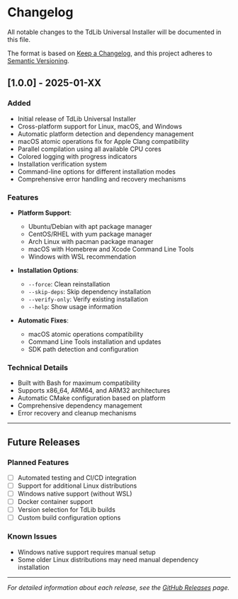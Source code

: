 # Changelog

All notable changes to the TdLib Universal Installer will be documented in this file.

The format is based on [Keep a Changelog](https://keepachangelog.com/en/1.0.0/),
and this project adheres to [Semantic Versioning](https://semver.org/spec/v2.0.0.html).

## [1.0.0] - 2025-01-XX

### Added
- Initial release of TdLib Universal Installer
- Cross-platform support for Linux, macOS, and Windows
- Automatic platform detection and dependency management
- macOS atomic operations fix for Apple Clang compatibility
- Parallel compilation using all available CPU cores
- Colored logging with progress indicators
- Installation verification system
- Command-line options for different installation modes
- Comprehensive error handling and recovery mechanisms

### Features
- **Platform Support**:
  - Ubuntu/Debian with apt package manager
  - CentOS/RHEL with yum package manager
  - Arch Linux with pacman package manager
  - macOS with Homebrew and Xcode Command Line Tools
  - Windows with WSL recommendation

- **Installation Options**:
  - `--force`: Clean reinstallation
  - `--skip-deps`: Skip dependency installation
  - `--verify-only`: Verify existing installation
  - `--help`: Show usage information

- **Automatic Fixes**:
  - macOS atomic operations compatibility
  - Command Line Tools installation and updates
  - SDK path detection and configuration

### Technical Details
- Built with Bash for maximum compatibility
- Supports x86_64, ARM64, and ARM32 architectures
- Automatic CMake configuration based on platform
- Comprehensive dependency management
- Error recovery and cleanup mechanisms

---

## Future Releases

### Planned Features
- [ ] Automated testing and CI/CD integration
- [ ] Support for additional Linux distributions
- [ ] Windows native support (without WSL)
- [ ] Docker container support
- [ ] Version selection for TdLib builds
- [ ] Custom build configuration options

### Known Issues
- Windows native support requires manual setup
- Some older Linux distributions may need manual dependency installation

---

*For detailed information about each release, see the [GitHub Releases](https://github.com/DeepPythonist/TDLIB-installer/releases) page.* 